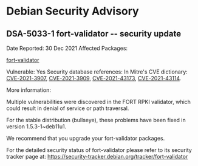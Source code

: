 
Debian Security Advisory
========================


DSA-5033-1 fort-validator -- security update
--------------------------------------------



Date Reported:
30 Dec 2021
Affected Packages:

[fort-validator](https://packages.debian.org/src:fort-validator)

Vulnerable:
Yes
Security database references:
In Mitre's CVE dictionary: [CVE-2021-3907](https://security-tracker.debian.org/tracker/CVE-2021-3907), [CVE-2021-3909](https://security-tracker.debian.org/tracker/CVE-2021-3909), [CVE-2021-43173](https://security-tracker.debian.org/tracker/CVE-2021-43173), [CVE-2021-43114](https://security-tracker.debian.org/tracker/CVE-2021-43114).  

More information:

Multiple vulnerabilities were discovered in the FORT RPKI validator, which
could result in denial of service or path traversal.


For the stable distribution (bullseye), these problems have been fixed in
version 1.5.3-1~deb11u1.


We recommend that you upgrade your fort-validator packages.


For the detailed security status of fort-validator please refer to
its security tracker page at:
<https://security-tracker.debian.org/tracker/fort-validator>





